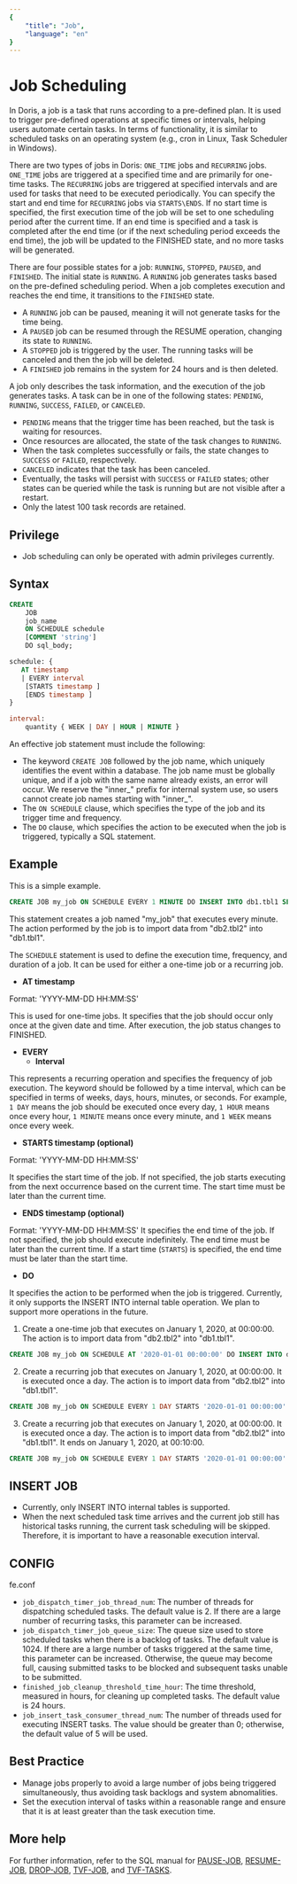 ```yaml
---
{
    "title": "Job",
    "language": "en"
}
---
```


<!-- 
Licensed to the Apache Software Foundation (ASF) under one
or more contributor license agreements.  See the NOTICE file
distributed with this work for additional information
regarding copyright ownership.  The ASF licenses this file
to you under the Apache License, Version 2.0 (the
"License"); you may not use this file except in compliance
with the License.  You may obtain a copy of the License at

  http://www.apache.org/licenses/LICENSE-2.0

Unless required by applicable law or agreed to in writing,
software distributed under the License is distributed on an
"AS IS" BASIS, WITHOUT WARRANTIES OR CONDITIONS OF ANY
KIND, either express or implied.  See the License for the
specific language governing permissions and limitations
under the License.
-->

# Job Scheduling

In Doris, a job is a task that runs according to a pre-defined plan. It is used to trigger pre-defined operations at specific times or intervals, helping users automate certain tasks. In terms of functionality, it is similar to scheduled tasks on an operating system (e.g., cron in Linux, Task Scheduler in Windows).

There are two types of jobs in Doris: `ONE_TIME` jobs and `RECURRING` jobs. `ONE_TIME` jobs are triggered at a specified time and are primarily for one-time tasks. The `RECURRING` jobs are triggered at specified intervals and are used for tasks that need to be executed periodically. You can specify the start and end time for `RECURRING` jobs via `STARTS\ENDS`. If no start time is specified, the first execution time of the job will be set to one scheduling period after the current time. If an end time is specified and a task is completed after the end time (or if the next scheduling period exceeds the end time), the job will be updated to the FINISHED state, and no more tasks will be generated.

There are four possible states for a job: `RUNNING`, `STOPPED`, `PAUSED`, and `FINISHED`. The initial state is `RUNNING`. A `RUNNING` job generates tasks based on the pre-defined scheduling period. When a job completes execution and reaches the end time, it transitions to the `FINISHED` state.

- A `RUNNING` job can be paused, meaning it will not generate tasks for the time being.
- A `PAUSED` job can be resumed through the RESUME operation, changing its state to `RUNNING`.
- A `STOPPED` job is triggered by the user. The running tasks will be canceled and then the job will be deleted.
- A `FINISHED` job remains in the system for 24 hours and is then deleted.

A job only describes the task information, and the execution of the job generates tasks. A task can be in one of the following states: `PENDING`, `RUNNING`, `SUCCESS`, `FAILED`, or `CANCELED`.

- `PENDING` means that the trigger time has been reached, but the task is waiting for resources.
- Once resources are allocated, the state of the task changes to `RUNNING`.
- When the task completes successfully or fails, the state changes to `SUCCESS` or `FAILED`, respectively.
- `CANCELED` indicates that the task has been canceled.
- Eventually, the tasks will persist with `SUCCESS` or `FAILED` states; other states can be queried while the task is running but are not visible after a restart.
- Only the latest 100 task records are retained.

## Privilege

- Job scheduling can only be operated with admin privileges currently.

## Syntax

```SQL
CREATE
    JOB
    job_name
    ON SCHEDULE schedule
    [COMMENT 'string']
    DO sql_body;

schedule: {
   AT timestamp 
   | EVERY interval
    [STARTS timestamp ]
    [ENDS timestamp ]
}

interval:
    quantity { WEEK | DAY | HOUR | MINUTE }
```

An effective job statement must include the following:

- The keyword `CREATE JOB` followed by the job name, which uniquely identifies the event within a database. The job name must be globally unique, and if a job with the same name already exists, an error will occur. We reserve the "inner_" prefix for internal system use, so users cannot create job names starting with "inner_".
- The `ON SCHEDULE` clause, which specifies the type of the job and its trigger time and frequency.
- The `DO` clause, which specifies the action to be executed when the job is triggered, typically a SQL statement.

## Example

This is a simple example.

```SQL
CREATE JOB my_job ON SCHEDULE EVERY 1 MINUTE DO INSERT INTO db1.tbl1 SELECT * FROM db2.tbl2;
```

This statement creates a job named "my_job" that executes every minute. The action performed by the job is to import data from "db2.tbl2" into "db1.tbl1".

The `SCHEDULE` statement is used to define the execution time, frequency, and duration of a job. It can be used for either a one-time job or a recurring job.

- **AT timestamp**

Format: 'YYYY-MM-DD HH:MM:SS'

This is used for one-time jobs. It specifies that the job should occur only once at the given date and time. After execution, the job status changes to FINISHED.

- **EVERY**
  - **Interval**

This represents a recurring operation and specifies the frequency of job execution. The keyword should be followed by a time interval, which can be specified in terms of weeks, days, hours, minutes, or seconds. For example, `1 DAY` means the job should be executed once every day, `1 HOUR` means once every hour, `1 MINUTE` means once every minute, and `1 WEEK` means once every week.

- **STARTS timestamp (optional)**

Format: 'YYYY-MM-DD HH:MM:SS'

It specifies the start time of the job. If not specified, the job starts executing from the next occurrence based on the current time. The start time must be later than the current time.

- **ENDS timestamp (optional)**

Format: 'YYYY-MM-DD HH:MM:SS' It specifies the end time of the job. If not specified, the job should execute indefinitely. The end time must be later than the current time. If a start time (`STARTS`) is specified, the end time must be later than the start time.

- **DO**

It specifies the action to be performed when the job is triggered. Currently, it only supports the INSERT INTO internal table operation. We plan to support more operations in the future.

1. Create a one-time job that executes on January 1, 2020, at 00:00:00. The action is to import data from "db2.tbl2" into "db1.tbl1".

```SQL
CREATE JOB my_job ON SCHEDULE AT '2020-01-01 00:00:00' DO INSERT INTO db1.tbl1 SELECT * FROM db2.tbl2;
```

2. Create a recurring job that executes on January 1, 2020, at 00:00:00. It is executed once a day. The action is to import data from "db2.tbl2" into "db1.tbl1".

```SQL
CREATE JOB my_job ON SCHEDULE EVERY 1 DAY STARTS '2020-01-01 00:00:00' DO INSERT INTO db1.tbl1 SELECT * FROM db2.tbl2 WHERE  create_time =  days_add(now(),-1);
```

3. Create a recurring job that executes on January 1, 2020, at 00:00:00. It is executed once a day. The action is to import data from "db2.tbl2" into "db1.tbl1". It ends on January 1, 2020, at 00:10:00.

```SQL
CREATE JOB my_job ON SCHEDULE EVERY 1 DAY STARTS '2020-01-01 00:00:00' ENDS '2020-01-01 00:10:00' DO INSERT INTO db1.tbl1 SELECT * FROM db2.tbl2 create_time =  days_add(now(),-1);
```

## INSERT JOB

- Currently, only INSERT INTO internal tables is supported.
- When the next scheduled task time arrives and the current job still has historical tasks running, the current task scheduling will be skipped. Therefore, it is important to have a reasonable execution interval.

## CONFIG

fe.conf

- `job_dispatch_timer_job_thread_num`: The number of threads for dispatching scheduled tasks. The default value is 2. If there are a large number of recurring tasks, this parameter can be increased.
- `job_dispatch_timer_job_queue_size`: The queue size used to store scheduled tasks when there is a backlog of tasks. The default value is 1024. If there are a large number of tasks triggered at the same time, this parameter can be increased. Otherwise, the queue may become full, causing submitted tasks to be blocked and subsequent tasks unable to be submitted.
- `finished_job_cleanup_threshold_time_hour`: The time threshold, measured in hours, for cleaning up completed tasks. The default value is 24 hours.
- `job_insert_task_consumer_thread_num`: The number of threads used for executing INSERT tasks. The value should be greater than 0; otherwise, the default value of 5 will be used.

## Best Practice

- Manage jobs properly to avoid a large number of jobs being triggered simultaneously, thus avoiding task backlogs and system abnomalities.
- Set the execution interval of tasks within a reasonable range and ensure that it is at least greater than the task execution time.

## More help

For further information, refer to the SQL manual for [PAUSE-JOB](https://doris.apache.org/docs/2.0/sql-manual/sql-reference/Data-Definition-Statements/Alter/PAUSE-JOB/), [RESUME-JOB](https://doris.apache.org/docs/2.0/sql-manual/sql-reference/Data-Definition-Statements/Alter/RESUME-JOB/), [DROP-JOB](https://doris.apache.org/docs/sql-manual/sql-reference/Data-Definition-Statements/Drop/DROP-JOB/), [TVF-JOB](https://doris.apache.org/docs/sql-manual/sql-functions/table-functions/job/), and [TVF-TASKS](https://doris.apache.org/docs/sql-manual/sql-functions/table-functions/tasks/).
